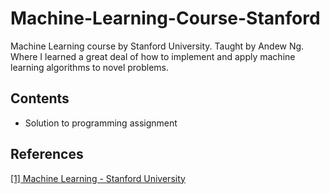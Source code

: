 # Machine-Learning-Course-Stanford
Machine Learning course by Stanford University. Taught by Andew Ng. Where I learned a great deal of how to implement and apply machine learning algorithms to novel problems.

## Contents
* Solution to programming assignment

## References
[[1] Machine Learning - Stanford University](https://www.coursera.org/learn/machine-learning)
